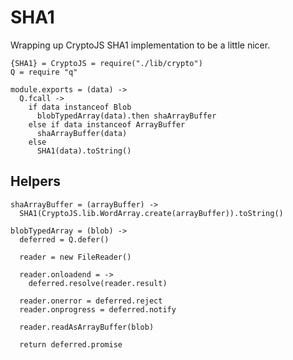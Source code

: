 SHA1
====

Wrapping up CryptoJS SHA1 implementation to be a little nicer.

    {SHA1} = CryptoJS = require("./lib/crypto")
    Q = require "q"

    module.exports = (data) ->
      Q.fcall ->
        if data instanceof Blob
          blobTypedArray(data).then shaArrayBuffer
        else if data instanceof ArrayBuffer
          shaArrayBuffer(data)
        else
          SHA1(data).toString()

Helpers
-------

    shaArrayBuffer = (arrayBuffer) ->
      SHA1(CryptoJS.lib.WordArray.create(arrayBuffer)).toString()

    blobTypedArray = (blob) ->
      deferred = Q.defer()

      reader = new FileReader()

      reader.onloadend = ->
        deferred.resolve(reader.result)

      reader.onerror = deferred.reject
      reader.onprogress = deferred.notify

      reader.readAsArrayBuffer(blob)

      return deferred.promise
